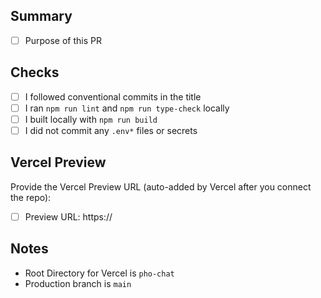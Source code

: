## Summary
- [ ] Purpose of this PR

## Checks
- [ ] I followed conventional commits in the title
- [ ] I ran `npm run lint` and `npm run type-check` locally
- [ ] I built locally with `npm run build`
- [ ] I did not commit any `.env*` files or secrets

## Vercel Preview
Provide the Vercel Preview URL (auto-added by Vercel after you connect the repo):

- [ ] Preview URL: https://

## Notes
- Root Directory for Vercel is `pho-chat`
- Production branch is `main`

